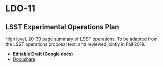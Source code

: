 # LDO-11

## LSST Experimental Operations Plan

High level, 20-30 page summary of LSST operations. To be adapted from the LSST operations proposal text, and reviewed jointly in Fall 2019. 

* **Editable Draft (Google docs)** 
* [Docushare](https://docushare.lsst.org/docushare/dsweb/Services/LDO-11)
